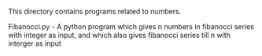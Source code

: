 This directory contains programs related to numbers.

Fibanocci.py - A python program which gives n numbers in fibanocci series with integer as input, 
                and which also gives fibanocci series till n with interger as input
